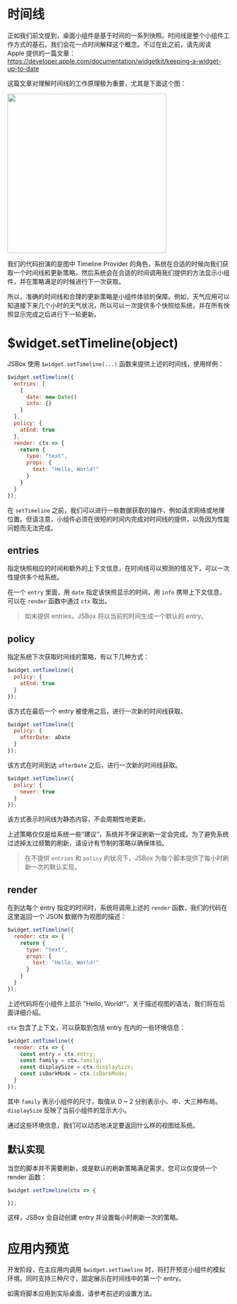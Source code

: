 # 时间线

正如我们前文提到，桌面小组件是基于时间的一系列快照。时间线是整个小组件工作方式的基石，我们会花一点时间解释这个概念。不过在此之前，请先阅读 Apple 提供的一篇文章：https://developer.apple.com/documentation/widgetkit/keeping-a-widget-up-to-date

这篇文章对理解时间线的工作原理极为重要，尤其是下面这个图：

<img src='https://docs-assets.developer.apple.com/published/2971813b6a098a34d134a04e38a50b83/2550/WidgetKit-Timeline-At-End@2x.png' width=360px/>

我们的代码扮演的是图中 Timeline Provider 的角色，系统在合适的时候向我们获取一个时间线和更新策略。然后系统会在合适的时间调用我们提供的方法显示小组件，并在策略满足的时候进行下一次获取。

所以，准确的时间线和合理的更新策略是小组件体验的保障。例如，天气应用可以知道接下来几个小时的天气状况，所以可以一次提供多个快照给系统，并在所有快照显示完成之后进行下一轮更新。

# $widget.setTimeline(object)

JSBox 使用 `$widget.setTimeline(...)` 函数来提供上述的时间线，使用样例：

```js
$widget.setTimeline({
  entries: [
    {
      date: new Date()
      info: {}
    }
  ],
  policy: {
    atEnd: true
  },
  render: ctx => {
    return {
      type: "text",
      props: {
        text: "Hello, World!"
      }
    }
  }
});
```

在 `setTimeline` 之前，我们可以进行一些数据获取的操作，例如请求网络或地理位置。但请注意，小组件必须在很短的时间内完成对时间线的提供，以免因为性能问题而无法完成。

## entries

指定快照相应的时间和额外的上下文信息，在时间线可以预测的情况下，可以一次性提供多个给系统。

在一个 `entry` 里面，用 `date` 指定该快照显示的时间，用 `info` 携带上下文信息，可以在 `render` 函数中通过 `ctx` 取出。

> 如未提供 entries，JSBox 将以当前的时间生成一个默认的 entry。

## policy

指定系统下次获取时间线的策略，有以下几种方式：

```js
$widget.setTimeline({
  policy: {
    atEnd: true
  }
});
```

该方式在最后一个 entry 被使用之后，进行一次新的时间线获取。

```js
$widget.setTimeline({
  policy: {
    afterDate: aDate
  }
});
```

该方式在时间到达 `afterDate` 之后，进行一次新的时间线获取。

```js
$widget.setTimeline({
  policy: {
    never: true
  }
});
```

该方式表示时间线为静态内容，不会周期性地更新。

上述策略仅仅是给系统一些“建议”，系统并不保证刷新一定会完成。为了避免系统过滤掉太过频繁的刷新，请设计有节制的策略以确保体验。

> 在不提供 `entries` 和 `policy` 的状况下，JSBox 为每个脚本提供了每小时刷新一次的默认实现。

## render

在到达每个 entry 指定的时间时，系统将调用上述的 `render` 函数，我们的代码在这里返回一个 JSON 数据作为视图的描述：

```js
$widget.setTimeline({
  render: ctx => {
    return {
      type: "text",
      props: {
        text: "Hello, World!"
      }
    }
  }
});
```

上述代码将在小组件上显示 "Hello, World!"，关于描述视图的语法，我们将在后面详细介绍。

`ctx` 包含了上下文，可以获取到包括 entry 在内的一些环境信息：

```js
$widget.setTimeline({
  render: ctx => {
    const entry = ctx.entry;
    const family = ctx.family;
    const displaySize = ctx.displaySize;
    const isDarkMode = ctx.isDarkMode;
  }
});
```

其中 `family` 表示小组件的尺寸，取值从 0 ~ 2 分别表示小、中、大三种布局。`displaySize` 反映了当前小组件的显示大小。

通过这些环境信息，我们可以动态地决定要返回什么样的视图给系统。

## 默认实现

当您的脚本并不需要刷新，或是默认的刷新策略满足需求，您可以仅提供一个 render 函数：

```js
$widget.setTimeline(ctx => {

});
```

这样，JSBox 会自动创建 entry 并设置每小时刷新一次的策略。

# 应用内预览

开发阶段，在主应用内调用 `$widget.setTimeline` 时，将打开预览小组件的模拟环境。同时支持三种尺寸，固定展示在时间线中的第一个 entry。

如需将脚本应用到实际桌面，请参考前述的设置方法。